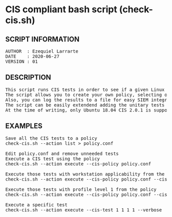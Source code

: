 # CIS compliant bash script (check-cis.sh)

**SCRIPT INFORMATION**
---------------------------------------------------------
<pre>
AUTHOR  : Ezequiel Larrarte
DATE    : 2020-06-27
VERSION : 01
</pre>

**DESCRIPTION**
---------------------------------------------------------
<pre>
This script runs CIS tests in order to see if a given Linux server/workstation is CIS compliant.
The script allows you to create your own policy, selecting only the CIS tests you need.
Also, you can log the results to a file for easy SIEM integration, using KV log format.
The script can be easily extendend adding the unitary tests for a specific Linux distribution.
At the time of writing, only Ubuntu 18.04 CIS 2.0.1 is supported (work in progress).
</pre>

**EXAMPLES**
---------------------------------------------------------
<pre>
Save all the CIS tests to a policy
check-cis.sh --action list > policy.conf

Edit policy.conf and remove unneeded tests
Execute a CIS test using the policy
check-cis.sh --action execute --cis-policy policy.conf

Execute those tests with workstation applicability from the policy
check-cis.sh --action execute --cis-policy policy.conf --cis-pa workstation

Execute those tests with profile level 1 from the policy
check-cis.sh --action execute --cis-policy policy.conf --cis-pl 1

Execute a specific test
check-cis.sh --action execute --cis-test 1_1_1_1 --verbose
</pre>

